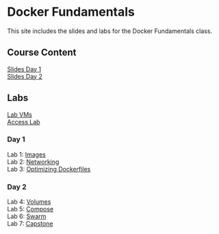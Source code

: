 # Docker Fundamentals

This site includes the slides and labs for the Docker Fundamentals class.

## Course Content   
[Slides Day 1](https://www.dropbox.com/s/dbytx98113xozax/Docker-day1.pdf?dl=0)     
[Slides Day 2](https://www.dropbox.com/s/g8n4du8z7pf7obz/Docker-day2.pdf?dl=0)     

## Labs
[Lab VMs](https://docs.google.com/spreadsheets/d/17b51WzMkkax5ERipfQwA3iYXX4GO-TuGc75Ft5nipFk/edit?usp=sharing)   
[Access Lab](labs/access_docker/)   

### Day 1 
Lab 1: [Images](labs/images/)   
Lab 2: [Networking](labs/networking/)   
Lab 3: [Optimizing Dockerfiles](labs/adv-dockerfile/)    

### Day 2   
Lab 4: [Volumes](labs/volumes)   
Lab 5: [Compose](labs/compose)   
Lab 6: [Swarm](labs/orchestration)   
Lab 7: [Capstone](labs/capstone)   
